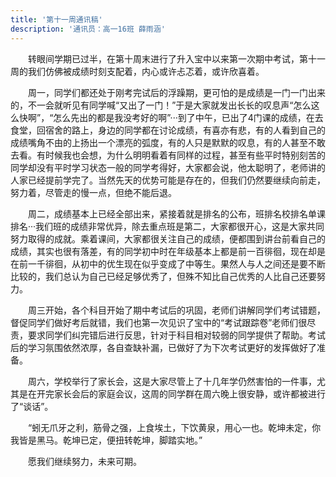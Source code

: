 ```yaml
---
title: '第十一周通讯稿'
description: '通讯员：高一16班 薛雨涵'
---
```


　　转眼间学期已过半，在第十周末进行了升入宝中以来第一次期中考试，第十一周的我们仿佛被成绩时刻支配着，内心或许忐忑着，或许欣喜着。

　　周一，同学们都还处于刚考完试后的浮躁期，更可怕的是成绩是一门一门出来的，不一会就听见有同学喊“又出了一门！”于是大家就发出长长的叹息声“怎么这么快啊”，“怎么先出的都是我没考好的啊”···到了中午，已出了4门课的成绩，在去食堂，回宿舍的路上，身边的同学都在讨论成绩，有喜亦有悲，有的人看到自己的成绩嘴角不由的上扬出一个漂亮的弧度，有的人只是默默的叹息，有的人甚至不敢去看。有时候我也会想，为什么明明看着有同样的过程，甚至有些平时特别刻苦的同学却没有平时学习状态一般的同学考得好，大家都会说，他太聪明了，老师讲的人家已经提前学完了。当然先天的优势可能是存在的，但我们仍然要继续向前走，努力着，尽管走的慢一点，但绝不能后退。

　　周二，成绩基本上已经全部出来，紧接着就是排名的公布，班排名校排名单课排名···我们班的成绩非常优异，除去重点班是第二，大家都很开心，这是大家共同努力取得的成就。乘着课间，大家都很关注自己的成绩，便都围到讲台前看自己的成绩，其实也很有落差，有的同学初中时在年级基本上都是前一百徘徊，现在却是在前一千徘徊，从初中的优生现在似乎变成了中等生。果然人与人之间还是要不断比较的，我们总认为自己已经足够优秀了，但殊不知比自己优秀的人比自己还要努力。

　　周三开始，各个科目开始了期中考试后的巩固，老师们讲解同学们考试错题，督促同学们做好考后就错，我们也第一次见识了宝中的“考试跟踪卷”老师们很尽责，要求同学们纠完错后进行反思，针对于科目相对较弱的同学提供了帮助。考试后的学习氛围依然浓厚，各自查缺补漏，已做好了为下次考试更好的发挥做好了准备。

　　周六，学校举行了家长会，这是大家尽管上了十几年学仍然害怕的一件事，尤其是在开完家长会后的家庭会议，这周的同学群在周六晚上很安静，或许都被进行了“谈话”。

　　“蚓无爪牙之利，筋骨之强，上食埃土，下饮黄泉，用心一也。乾坤未定，你我皆是黑马。乾坤已定，便扭转乾坤，脚踏实地。”

　　愿我们继续努力，未来可期。
